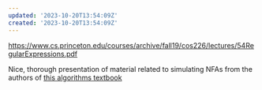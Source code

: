 ```yaml
---
updated: '2023-10-20T13:54:09Z'
created: '2023-10-20T13:54:09Z'
---
```

https://www.cs.princeton.edu/courses/archive/fall19/cos226/lectures/54RegularExpressions.pdf

Nice, thorough presentation of material related to simulating NFAs from the authors of [this algorithms textbook](https://www.amazon.com/Algorithms-4th-Robert-Sedgewick/dp/032157351X)